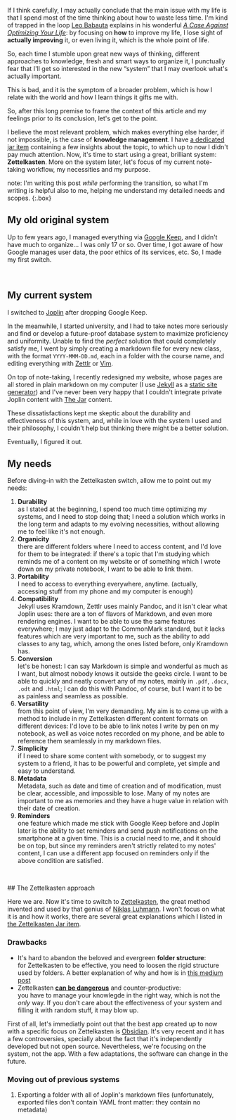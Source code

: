 If I think carefully, I may actually conclude that the main issue with my life is that I spend most of the time thinking about how to waste less time. I'm kind of trapped in the loop [Leo Babauta](https://zenhabits.net) explains in his wonderful [*A Case Against Optimizing Your Life*](https://zenhabits.net/unoptimizing/): by focusing on **how** to improve my life, I lose sight of **actually improving** it, or even living it, which is the whole point of life.

So, each time I stumble upon great new ways of thinking, different approaches to knowledge, fresh and smart ways to organize it, I punctually fear that I'll get so interested in the new “system” that I may overlook what's actually important.

This is bad, and it is the symptom of a broader problem, which is how I relate with the world and how I learn things it gifts me with.

So, after this long premise to frame the context of this article and my feelings prior to its conclusion, let's get to the point.

I believe the most relevant problem, which makes everything else harder, if not impossible, is the case of **knowledge management**. I have [a dedicated jar item](/knowledge) containing a few insights about the topic, to which up to now I didn't pay much attention. Now, it's time to start using a great, brilliant system: **Zettelkasten**. More on the system later, let's focus of my current note-taking workflow, my necessities and my purpose.

note: I'm writing this post *while* performing the transition, so what I'm writing is helpful also to me, helping me understand my detailed needs and scopes.
{:.box}

## My old original system

Up to few years ago, I managed everything via [Google Keep](https://keep.google.com), and I didn't have much to organize… I was only 17 or so. Over time, I got aware of how Google manages user data, the poor ethics of its services, etc. So, I made my first switch.

<br />

## My current system

I switched to [Joplin](https://joplinapp.org) after dropping Google Keep.

In the meanwhile, I started university, and I had to take notes more seriously and find or develop a future-proof database system to maximize proficiency and uniformity. Unable to find the *perfect* solution that could completely satisfy me, I went by simply creating a markdown file for every new class, with the format `YYYY-MMM-DD.md`, each in a folder with the course name, and editing everything with [Zettlr](https://zettlr.com) or [Vim](https://vim.org).

On top of note-taking, I recently redesigned my website, whose pages are all stored in plain markdown on my computer (I use [Jekyll](https://jekyllrb.com) as a [static site generator](https://staticgen.com)) and I've never been very happy that I couldn't integrate private Joplin content with [The Jar](/jar) content.

These dissatisfactions kept me skeptic about the durability and effectiveness of this system, and, while in love with the system I used and their philosophy, I couldn't help but thinking there might be a better solution.

Eventually, I figured it out.

## My needs

Before diving-in with the Zettelkasten switch, allow me to point out my needs:

1. **Durability**   
as I stated at the beginning, I spend too much time optimizing my systems, and I need to stop doing that; I need a solution which works in the long term and adapts to my evolving necessities, without allowing me to feel like it's not enough.
1. **Organicity**   
there are different folders where I need to access content, and I'd love for them to be integrated: if there's a topic that I'm studying which reminds me of a content on my website or of something which I wrote down on my private notebook, I want to be able to link them.
1. **Portability**    
I need to access to everything everywhere, anytime. (actually, accessing stuff from my phone and my computer is enough)
1. **Compatibility**   
Jekyll uses Kramdown, Zettlr uses mainly Pandoc, and it isn't clear what Joplin uses: there are a ton of flavors of Markdown, and even more rendering engines. I want to be able to use the same features everywhere; I may just adapt to the CommonMark standard, but it lacks features which are very important to me, such as the ability to add classes to any tag, which, among the ones listed before, only Kramdown has.
1. **Conversion**   
let's be honest: I can say Markdown is simple and wonderful as much as I want, but almost nobody knows it outside the geeks circle. I want to be able to quickly and neatly convert any of my notes, mainly in `.pdf`, `.docx`, `.odt` and `.html`; I can do this with Pandoc, of course, but I want it to be as painless and seamless as possible.
1. **Versatility**  
from this point of view, I'm very demanding. My aim is to come up with a method to include in my Zettelkasten different content formats on different devices: I'd love to be able to link notes I write by pen on my notebook, as well as voice notes recorded on my phone, and be able to reference them seamlessly in my markdown files.
1. **Simplicity**   
if I need to share some content with somebody, or to suggest my system to a friend, it has to be powerful and complete, yet simple and easy to understand.
1. **Metadata**   
Metadata, such as date and time of creation and of modification, must be clear, accessible, and impossible to lose. Many of my notes are important to me as memories and they have a huge value in relation with their date of creation.
1. **Reminders**   
one feature which made me stick with Google Keep before and Joplin later is the ability to set reminders and send push notifications on the smartphone at a given time. This is a crucial need to me, and it should be on top, but since my reminders aren't strictly related to my notes' content, I can use a different app focused on reminders only if the above condition are satisfied.

<br>

## The Zettelkasten approach

Here we are. Now it's time to switch to [Zettelkasten](https://en.wikipedia.org/wiki/Zettelkasten), the great method invented and used by that genius of [Niklas Luhmann](https://en.wikipedia.org/wiki/Niklas_Luhmann). I won't focus on what it is and how it works, there are several great explanations which I listed in [the Zettelkasten Jar item](/zettelkasten).

### Drawbacks

- It's hard to abandon the beloved and evergreen **folder structure**:   
for Zettelkasten to be effective, you need to loosen the rigid structure used by folders. A better explanation of why and how is in [this medium post](https://medium.com/@nickmilo22/in-what-ways-can-we-form-useful-relationships-between-notes-9b9ec46973c6)
- Zettelkasten [**can be dangerous**](https://medium.com/@nickmilo22/my-pkm-story-3763985b7a3e) and counter-productive:   
you have to manage your knowlegde in the right way, which is not the *only* way. If you don't care about the effectiveness of your system and filling it with random stuff, it may blow up.

First of all, let's immediatly point out that the best app created up to now with a specific focus on Zettelkasten is [Obsidian](https://obsidian.md). It's very recent and it has a few controversies, specially about the fact that it's independently developed but not open source. Nevertheless, we're focusing on the system, not the app. With a few adaptations, the software can change in the future.

### Moving out of previous systems

1. Exporting a folder with all of Joplin's markdown files (unfortunately, exported files don't contain YAML front matter: they contain no metadata)
